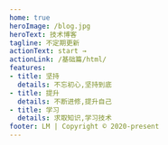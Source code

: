 ```yaml
---
home: true
heroImage: /blog.jpg
heroText: 技术博客
tagline: 不定期更新
actionText: start →
actionLink: /基础篇/html/
features:
- title: 坚持
  details: 不忘初心,坚持到底
- title: 提升
  details: 不断进修,提升自己
- title: 学习
  details: 求取知识,学习技术
footer: LM | Copyright © 2020-present
---
```


<!-- # Hello VuePress -->